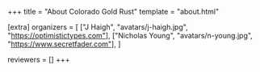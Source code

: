 +++
title = "About Colorado Gold Rust"
template = "about.html"

[extra]
organizers = [
  ["J Haigh", "avatars/j-haigh.jpg", "https://optimistictypes.com"],
  ["Nicholas Young", "avatars/n-young.jpg", "https://www.secretfader.com"],
]

reviewers = []
+++
